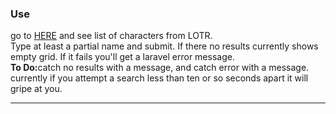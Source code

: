 <body>
<html>
<h3>Use</h3>
<p>go to <a href="https://project.charlesmiske.com/character" target="_BLANK">HERE</a> and see list of characters from LOTR.<br>Type at least a partial name and submit. If there no results currently shows empty grid. If it fails you'll get a laravel error message.<br><b>To Do:</b>catch no results with a message, and catch error with a message.<br>
currently if you attempt a search less than ten or so seconds apart it will gripe at you.</p>
<hr />
